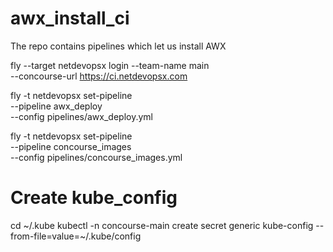 # awx_install_ci
The repo contains pipelines which let us install AWX

fly --target netdevopsx login --team-name main \
    --concourse-url https://ci.netdevopsx.com

fly -t netdevopsx set-pipeline \
    --pipeline awx_deploy \
    --config pipelines/awx_deploy.yml

fly -t netdevopsx set-pipeline \
    --pipeline concourse_images \
    --config pipelines/concourse_images.yml

# Create kube_config
cd ~/.kube
kubectl -n concourse-main create secret generic kube-config --from-file=value=~/.kube/config